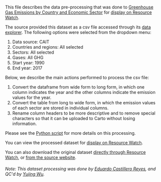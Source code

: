 This file describes the data pre-processing that was done to [Greenhouse Gas Emissions by Country and Economic Sector](https://www.climatewatchdata.org/data-explorer) for [display on Resource Watch](https://bit.ly/39sQ4ds).

The source provided this dataset as a csv file accessed through its [data explorer](https://www.climatewatchdata.org/data-explorer). The following options were selected from the dropdown menu:
1. Data source: CAIT
2. Countries and regions: All selected
3. Sectors: All selected
4. Gases: All GHG
5. Start year: 1990
6. End year: 2017

Below, we describe the main actions performed to process the csv file:
1. Convert the dataframe from wide form to long form, in which one column indicates the year and the other columns indicate the emission values for the year.
2. Convert the table from long to wide form, in which the emission values of each sector are stored in individual columns. 
3. Rename column headers to be more descriptive and to remove special characters so that it can be uploaded to Carto without losing information.

Please see the [Python script](https://github.com/resource-watch/data-pre-processing/blob/master/cli_008a_greenhouse_gas_emissions_country_sector/cli_008a_greenhouse_gas_emissions_country_sector_processing.py) for more details on this processing.

You can view the processed dataset for [display on Resource Watch](https://bit.ly/39sQ4ds).

You can also download the original dataset [directly through Resource Watch](https://wri-public-data.s3.amazonaws.com/resourcewatch/cli_008a_greenhouse_gas_emissions_country_sector.zip), or [from the source website](https://www.climatewatchdata.org/data-explorer).

###### Note: This dataset processing was done by [Eduardo Castillero Reyes](https://wrimexico.org/profile/eduardo-castillero-reyes), and QC'd by [Yujing Wu](https://www.wri.org/profile/yujing-wu).
